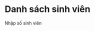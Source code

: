 <html>
<head>
<h1> Danh sách sinh viên </h1>
</head>

  
<body>
<p>Nhập số sinh viên</p>
</body>
</html>

